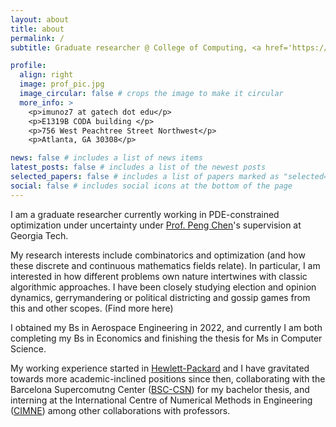 ```yaml
---
layout: about
title: about
permalink: /
subtitle: Graduate researcher @ College of Computing, <a href='https://www.cc.gatech.edu/'>GT</a>. 

profile:
  align: right
  image: prof_pic.jpg
  image_circular: false # crops the image to make it circular
  more_info: >
    <p>imunoz7 at gatech dot edu</p>
    <p>E1319B CODA building </p>
    <p>756 West Peachtree Street Northwest</p>
    <p>Atlanta, GA 30308</p>

news: false # includes a list of news items
latest_posts: false # includes a list of the newest posts
selected_papers: false # includes a list of papers marked as "selected={true}"
social: false # includes social icons at the bottom of the page
---
```


I am a graduate researcher currently working in PDE-constrained optimization under uncertainty under [Prof. Peng Chen](https://faculty.cc.gatech.edu/~pchen402/)'s supervision at Georgia Tech.

My research interests include combinatorics and optimization (and how these discrete and continuous mathematics fields relate). In particular, I am interested in how different problems own nature intertwines with classic algorithmic approaches. 
I have been closely studying election and opinion dynamics, gerrymandering or political districting and gossip games from this and other scopes. (Find more here)

I obtained my Bs in Aerospace Engineering in 2022, and currently I am both completing my Bs in Economics and finishing the thesis for Ms in Computer Science.

My working experience started in [Hewlett-Packard](https://www.hp.com/us-en/hp-labs/research/overview.html) and I have gravitated towards more academic-inclined positions since then, collaborating with the Barcelona Supercomutng Center ([BSC-CSN](https://www.bsc.es/)) for my bachelor thesis, and interning at the International Centre of Numerical Methods in Engineering ([CIMNE](https://www.cimne.com/)) among other collaborations with professors.

<!--- 
I was also an active member of the ? during my undergraduate, was class representative all years, tresaurer of the student's union, mentor for first year students and student representaive in different faculty govern comissions.

# Write your biography here. Tell the world about yourself. Link to your favorite [subreddit](http://reddit.com). You can put a picture in, too. The code is already in, just name your picture `prof_pic.jpg` and put it in the `img/` folder.

# Put your address / P.O. box / other info right below your picture. You can also disable any of these elements by editing `profile` property of the YAML header of your `_pages/about.md`. Edit `_bibliography/papers.bib` and Jekyll will render your [publications page](/al-folio/publications/) automatically.

# Link to your social media connections, too. This theme is set up to use [Font Awesome icons](https://fontawesome.com/) and [Academicons](https://jpswalsh.github.io/academicons/), like the ones below. Add your Facebook, Twitter, LinkedIn, Google Scholar, or just disable all of them.
--->
